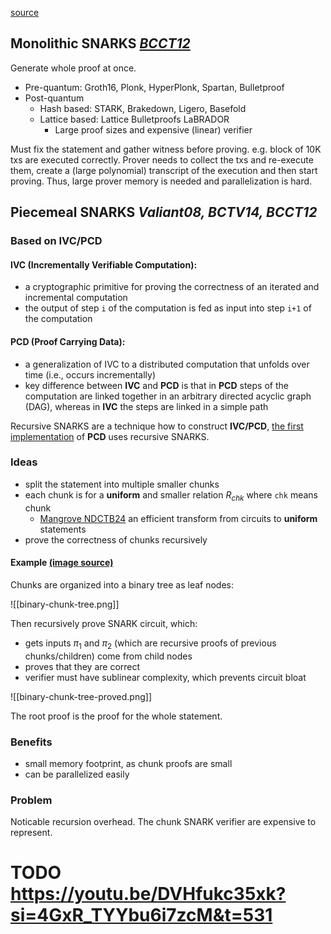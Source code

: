 [source](https://www.youtube.com/watch?v=DVHfukc35xk)

## Monolithic SNARKS _[BCCT12](https://dl.acm.org/doi/10.1145/2488608.2488623)_

Generate whole proof at once.

- Pre-quantum: Groth16, Plonk, HyperPlonk, Spartan, Bulletproof
- Post-quantum
  - Hash based: STARK, Brakedown, Ligero, Basefold
  - Lattice based: Lattice Bulletproofs LaBRADOR
    - Large proof sizes and expensive (linear) verifier

Must fix the statement and gather witness before proving. e.g. block of 10K txs are executed correctly.
Prover needs to collect the txs and re-execute them, create a (large polynomial) transcript of the
execution and then start proving. Thus, large prover memory is needed and parallelization is hard.

## Piecemeal SNARKS _Valiant08, BCTV14, BCCT12_

### Based on **IVC/PCD**

#### IVC (Incrementally Verifiable Computation):

- a cryptographic primitive for proving the correctness of an iterated and incremental computation
- the output of step `i` of the computation is fed as input into step `i+1` of the computation

#### PCD (Proof Carrying Data):

- a generalization of IVC to a distributed computation that unfolds over time (i.e., occurs incrementally)
- key difference between **IVC** and **PCD** is that in **PCD** steps of the computation are linked together in an
  arbitrary directed acyclic graph (DAG), whereas in **IVC** the steps are linked in a simple path

Recursive SNARKS are a technique how to construct **IVC/PCD**, [the first implementation](https://eprint.iacr.org/2014/595)
of **PCD** uses recursive SNARKS.

### Ideas

- split the statement into multiple smaller chunks
- each chunk is for a **uniform** and smaller relation $R_{chk}$ where `chk` means chunk
  - [Mangrove NDCTB24](https://eprint.iacr.org/2024/416) an efficient transform from circuits to **uniform** statements
- prove the correctness of chunks recursively

#### Example [(image source)](https://youtu.be/DVHfukc35xk?si=YJBN_gyAAF-LeFDL&t=381)

Chunks are organized into a binary tree as leaf nodes:

![[binary-chunk-tree.png]]

Then recursively prove SNARK circuit, which:

- gets inputs $\pi_1$ and $\pi_2$ (which are recursive proofs of previous chunks/children) come from child nodes
- proves that they are correct
- verifier must have sublinear complexity, which prevents circuit bloat

![[binary-chunk-tree-proved.png]]

The root proof is the proof for the whole statement.

### Benefits

- small memory footprint, as chunk proofs are small
- can be parallelized easily

### Problem

Noticable recursion overhead. The chunk SNARK verifier are expensive to represent.

# TODO https://youtu.be/DVHfukc35xk?si=4GxR_TYYbu6i7zcM&t=531
